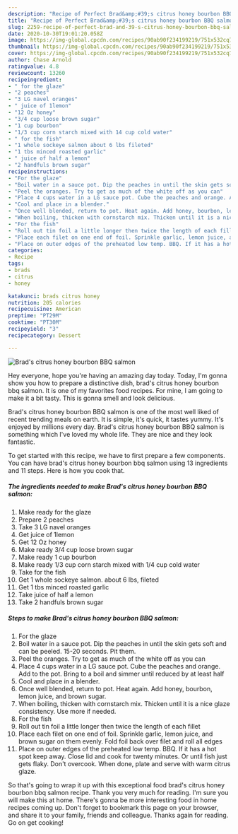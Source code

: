 ```yaml
---
description: "Recipe of Perfect Brad&amp;#39;s citrus honey bourbon BBQ salmon"
title: "Recipe of Perfect Brad&amp;#39;s citrus honey bourbon BBQ salmon"
slug: 2259-recipe-of-perfect-brad-and-39-s-citrus-honey-bourbon-bbq-salmon
date: 2020-10-30T19:01:20.058Z
image: https://img-global.cpcdn.com/recipes/90ab90f234199219/751x532cq70/brads-citrus-honey-bourbon-bbq-salmon-recipe-main-photo.jpg
thumbnail: https://img-global.cpcdn.com/recipes/90ab90f234199219/751x532cq70/brads-citrus-honey-bourbon-bbq-salmon-recipe-main-photo.jpg
cover: https://img-global.cpcdn.com/recipes/90ab90f234199219/751x532cq70/brads-citrus-honey-bourbon-bbq-salmon-recipe-main-photo.jpg
author: Chase Arnold
ratingvalue: 4.8
reviewcount: 13260
recipeingredient:
- " for the glaze"
- "2 peaches"
- "3 LG navel oranges"
- " juice of 1lemon"
- "12 Oz honey"
- "3/4 cup loose brown sugar"
- "1 cup bourbon"
- "1/3 cup corn starch mixed with 14 cup cold water"
- " for the fish"
- "1 whole sockeye salmon about 6 lbs fileted"
- "1 tbs minced roasted garlic"
- " juice of half a lemon"
- "2 handfuls brown sugar"
recipeinstructions:
- "For the glaze"
- "Boil water in a sauce pot. Dip the peaches in until the skin gets soft and can be peeled. 15-20 seconds. Pit them."
- "Peel the oranges. Try to get as much of the white off as you can"
- "Place 4 cups water in a LG sauce pot. Cube the peaches and orange. Add to the pot. Bring to a boil and simmer until reduced by at least half"
- "Cool and place in a blender."
- "Once well blended, return to pot. Heat again. Add honey, bourbon, lemon juice, and brown sugar."
- "When boiling, thicken with cornstarch mix. Thicken until it is a nice glaze consistency. Use more if needed."
- "For the fish"
- "Roll out tin foil a little longer then twice the length of each fillet"
- "Place each filet on one end of foil. Sprinkle garlic, lemon juice, and brown sugar on them evenly. Fold foil back over filet and roll all edges"
- "Place on outer edges of the preheated low temp. BBQ. If it has a hot spot keep away. Close lid and cook for twenty minutes. Or until fish just gets flaky. Don&#39;t overcook. When done, plate and serve with warm citrus glaze."
categories:
- Recipe
tags:
- brads
- citrus
- honey

katakunci: brads citrus honey 
nutrition: 205 calories
recipecuisine: American
preptime: "PT29M"
cooktime: "PT30M"
recipeyield: "3"
recipecategory: Dessert

---
```



![Brad&#39;s citrus honey bourbon BBQ salmon](https://img-global.cpcdn.com/recipes/90ab90f234199219/751x532cq70/brads-citrus-honey-bourbon-bbq-salmon-recipe-main-photo.jpg)

Hey everyone, hope you're having an amazing day today. Today, I'm gonna show you how to prepare a distinctive dish, brad&#39;s citrus honey bourbon bbq salmon. It is one of my favorites food recipes. For mine, I am going to make it a bit tasty. This is gonna smell and look delicious.

Brad&#39;s citrus honey bourbon BBQ salmon is one of the most well liked of recent trending meals on earth. It is simple, it's quick, it tastes yummy. It's enjoyed by millions every day. Brad&#39;s citrus honey bourbon BBQ salmon is something which I've loved my whole life. They are nice and they look fantastic.




To get started with this recipe, we have to first prepare a few components. You can have brad&#39;s citrus honey bourbon bbq salmon using 13 ingredients and 11 steps. Here is how you cook that.

<!--inarticleads1-->

##### The ingredients needed to make Brad&#39;s citrus honey bourbon BBQ salmon:

1. Make ready  for the glaze
1. Prepare 2 peaches
1. Take 3 LG navel oranges
1. Get  juice of 1lemon
1. Get 12 Oz honey
1. Make ready 3/4 cup loose brown sugar
1. Make ready 1 cup bourbon
1. Make ready 1/3 cup corn starch mixed with 1/4 cup cold water
1. Take  for the fish
1. Get 1 whole sockeye salmon. about 6 lbs, fileted
1. Get 1 tbs minced roasted garlic
1. Take  juice of half a lemon
1. Take 2 handfuls brown sugar




<!--inarticleads2-->

##### Steps to make Brad&#39;s citrus honey bourbon BBQ salmon:

1. For the glaze
1. Boil water in a sauce pot. Dip the peaches in until the skin gets soft and can be peeled. 15-20 seconds. Pit them.
1. Peel the oranges. Try to get as much of the white off as you can
1. Place 4 cups water in a LG sauce pot. Cube the peaches and orange. Add to the pot. Bring to a boil and simmer until reduced by at least half
1. Cool and place in a blender.
1. Once well blended, return to pot. Heat again. Add honey, bourbon, lemon juice, and brown sugar.
1. When boiling, thicken with cornstarch mix. Thicken until it is a nice glaze consistency. Use more if needed.
1. For the fish
1. Roll out tin foil a little longer then twice the length of each fillet
1. Place each filet on one end of foil. Sprinkle garlic, lemon juice, and brown sugar on them evenly. Fold foil back over filet and roll all edges
1. Place on outer edges of the preheated low temp. BBQ. If it has a hot spot keep away. Close lid and cook for twenty minutes. Or until fish just gets flaky. Don&#39;t overcook. When done, plate and serve with warm citrus glaze.




So that's going to wrap it up with this exceptional food brad&#39;s citrus honey bourbon bbq salmon recipe. Thank you very much for reading. I'm sure you will make this at home. There's gonna be more interesting food in home recipes coming up. Don't forget to bookmark this page on your browser, and share it to your family, friends and colleague. Thanks again for reading. Go on get cooking!
